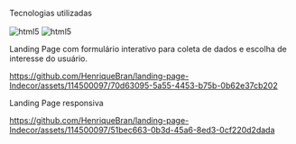 Tecnologias utilizadas 

 <img align="center" alt="html5" src="https://img.shields.io/badge/HTML5-E34F26?style=for-the-badge&logo=html5&logoColor=white"/> <img align="center" alt="html5" src="https://img.shields.io/badge/CSS3-1572B6?style=for-the-badge&logo=css3&logoColor=white"/>

 Landing Page com formulário interativo para coleta de dados e escolha de interesse do usuário. 

https://github.com/HenriqueBran/landing-page-Indecor/assets/114500097/70d63095-5a55-4453-b75b-0b62e37cb202

Landing Page responsiva




https://github.com/HenriqueBran/landing-page-Indecor/assets/114500097/51bec663-0b3d-45a6-8ed3-0cf220d2dada

